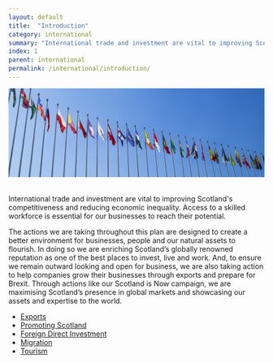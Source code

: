 ```yaml
---
layout: default
title:  "Introduction"
category: international
summary: "International trade and investment are vital to improving Scotland's competitiveness and reducing economic inequality."
index: 1
parent: international
permalink: /international/introduction/
---
```

![International Photo](/assets/images/pageimages/international.jpg)  
<br>

International trade and investment are vital to improving Scotland's competitiveness and reducing economic inequality. Access to a skilled workforce is essential for our businesses to reach their potential.

The actions we are taking throughout this plan are designed to create a better environment for businesses, people and our natural assets to flourish. In doing so we are enriching Scotland’s globally renowned reputation as one of the best places to invest, live and work. And, to ensure we remain outward looking and open for business, we are also taking action to help companies grow their businesses through exports and prepare for Brexit.  Through actions like our Scotland is Now campaign, we are maximising Scotland’s presence in global markets and showcasing our assets and expertise to the world.

* [Exports](/international/exports/)
* [Promoting Scotland](/international/promoting-scotland/)
* [Foreign Direct Investment](/international/foreign-direct-investment/)
* [Migration](/international/migration/)
* [Tourism](/international/tourism/)
